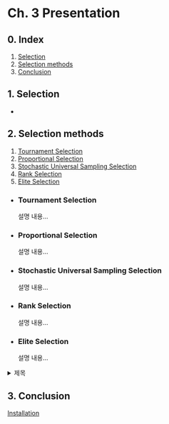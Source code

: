 # Ch. 3 Presentation
## 0. Index
1. [Selection](#1-selection)
2. [Selection methods](#2-selection-methods)
3. [Conclusion](#3-conclusion)

## 1. Selection
  - 
## 2. Selection methods
  1. [Tournament Selection](#tournament-selection)
  2. [Proportional Selection](#proportional-selection)
  3. [Stochastic Universal Sampling Selection](#stochastic-universal-sampling-selection)
  4. [Rank Selection](#rank-selection)
  5. [Elite Selection](#elite-selection)

  - ### Tournament Selection
    설명 내용...

  - ### Proportional Selection
    설명 내용...

  - ### Stochastic Universal Sampling Selection
    설명 내용...

  - ### Rank Selection
    설명 내용...

  - ### Elite Selection
    설명 내용...
 
<details>
  <summary>제목</summary>
  
  대충 내용
  
</details>

## 3. Conclusion

[Installation](Translation.html)
